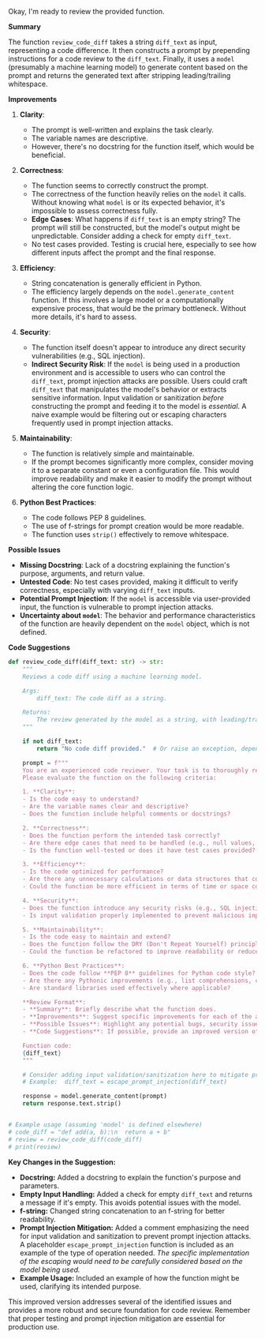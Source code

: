 Okay, I'm ready to review the provided function.

**Summary**

The function `review_code_diff` takes a string `diff_text` as input, representing a code difference. It then constructs a prompt by prepending instructions for a code review to the `diff_text`. Finally, it uses a `model` (presumably a machine learning model) to generate content based on the prompt and returns the generated text after stripping leading/trailing whitespace.

**Improvements**

1.  **Clarity**:

    *   The prompt is well-written and explains the task clearly.
    *   The variable names are descriptive.
    *   However, there's no docstring for the function itself, which would be beneficial.

2.  **Correctness**:

    *   The function seems to correctly construct the prompt.
    *   The correctness of the function heavily relies on the `model` it calls.  Without knowing what `model` is or its expected behavior, it's impossible to assess correctness fully.
    *   **Edge Cases**: What happens if `diff_text` is an empty string? The prompt will still be constructed, but the model's output might be unpredictable. Consider adding a check for empty `diff_text`.
    *   No test cases provided. Testing is crucial here, especially to see how different inputs affect the prompt and the final response.

3.  **Efficiency**:

    *   String concatenation is generally efficient in Python.
    *   The efficiency largely depends on the `model.generate_content` function.  If this involves a large model or a computationally expensive process, that would be the primary bottleneck.  Without more details, it's hard to assess.

4.  **Security**:

    *   The function itself doesn't appear to introduce any direct security vulnerabilities (e.g., SQL injection).
    *   **Indirect Security Risk**:  If the `model` is being used in a production environment and is accessible to users who can control the `diff_text`, prompt injection attacks are possible. Users could craft `diff_text` that manipulates the model's behavior or extracts sensitive information. Input validation or sanitization *before* constructing the prompt and feeding it to the model is *essential*.  A naive example would be filtering out or escaping characters frequently used in prompt injection attacks.

5.  **Maintainability**:

    *   The function is relatively simple and maintainable.
    *   If the prompt becomes significantly more complex, consider moving it to a separate constant or even a configuration file. This would improve readability and make it easier to modify the prompt without altering the core function logic.

6.  **Python Best Practices**:

    *   The code follows PEP 8 guidelines.
    *   The use of f-strings for prompt creation would be more readable.
    *   The function uses `strip()` effectively to remove whitespace.

**Possible Issues**

*   **Missing Docstring**: Lack of a docstring explaining the function's purpose, arguments, and return value.
*   **Untested Code**: No test cases provided, making it difficult to verify correctness, especially with varying `diff_text` inputs.
*   **Potential Prompt Injection**:  If the `model` is accessible via user-provided input, the function is vulnerable to prompt injection attacks.
*   **Uncertainty about `model`**: The behavior and performance characteristics of the function are heavily dependent on the `model` object, which is not defined.

**Code Suggestions**

```python
def review_code_diff(diff_text: str) -> str:
    """
    Reviews a code diff using a machine learning model.

    Args:
        diff_text: The code diff as a string.

    Returns:
        The review generated by the model as a string, with leading/trailing whitespace removed.
    """

    if not diff_text:
        return "No code diff provided."  # Or raise an exception, depending on desired behavior

    prompt = f"""
    You are an experienced code reviewer. Your task is to thoroughly review the function provided below. 
    Please evaluate the function on the following criteria:

    1. **Clarity**:
    - Is the code easy to understand?
    - Are the variable names clear and descriptive?
    - Does the function include helpful comments or docstrings?

    2. **Correctness**:
    - Does the function perform the intended task correctly?
    - Are there edge cases that need to be handled (e.g., null values, type errors, empty inputs)?
    - Is the function well-tested or does it have test cases provided?

    3. **Efficiency**:
    - Is the code optimized for performance?
    - Are there any unnecessary calculations or data structures that could be simplified?
    - Could the function be more efficient in terms of time or space complexity?

    4. **Security**:
    - Does the function introduce any security risks (e.g., SQL injection, unsafe handling of user input)?
    - Is input validation properly implemented to prevent malicious input?

    5. **Maintainability**:
    - Is the code easy to maintain and extend?
    - Does the function follow the DRY (Don't Repeat Yourself) principle?
    - Could the function be refactored to improve readability or reduce complexity?

    6. **Python Best Practices**:
    - Does the code follow **PEP 8** guidelines for Python code style?
    - Are there any Pythonic improvements (e.g., list comprehensions, context managers)?
    - Are standard libraries used effectively where applicable?

    **Review Format**:
    - **Summary**: Briefly describe what the function does.
    - **Improvements**: Suggest specific improvements for each of the above criteria.
    - **Possible Issues**: Highlight any potential bugs, security issues, or performance bottlenecks.
    - **Code Suggestions**: If possible, provide an improved version of the code with suggested changes.

    Function code:
    {diff_text}
    """

    # Consider adding input validation/sanitization here to mitigate prompt injection.
    # Example:  diff_text = escape_prompt_injection(diff_text)

    response = model.generate_content(prompt)
    return response.text.strip()


# Example usage (assuming 'model' is defined elsewhere)
# code_diff = "def add(a, b):\n  return a + b"
# review = review_code_diff(code_diff)
# print(review)
```

**Key Changes in the Suggestion:**

*   **Docstring:** Added a docstring to explain the function's purpose and parameters.
*   **Empty Input Handling:** Added a check for empty `diff_text` and returns a message if it's empty. This avoids potential issues with the model.
*   **f-string:** Changed string concatenation to an f-string for better readability.
*   **Prompt Injection Mitigation:**  Added a comment emphasizing the need for input validation and sanitization to prevent prompt injection attacks.  A placeholder `escape_prompt_injection` function is included as an example of the type of operation needed.  *The specific implementation of the escaping would need to be carefully considered based on the model being used.*
*   **Example Usage:** Included an example of how the function might be used, clarifying its intended purpose.

This improved version addresses several of the identified issues and provides a more robust and secure foundation for code review.  Remember that proper testing and prompt injection mitigation are essential for production use.